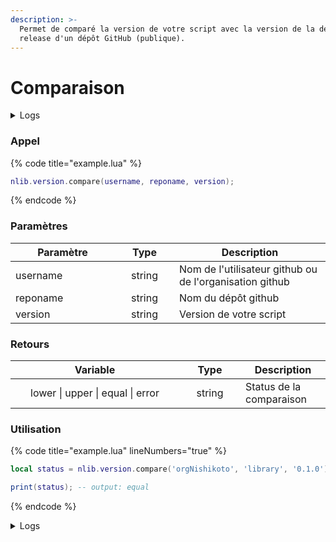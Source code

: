 ```yaml
---
description: >-
  Permet de comparé la version de votre script avec la version de la dernière
  release d'un dépôt GitHub (publique).
---
```


# Comparaison

<details>
  <summary>Logs</summary>

  Ajoutée en **v0.1.0**
</details>

### Appel

{% code title="example.lua" %}
```lua
nlib.version.compare(username, reponame, version);
```
{% endcode %}

### Paramètres

<table>
  <thead>
    <tr>
      <th width="151" align="center">Paramètre</th>
      <th width="79" align="center">Type</th>
      <th align="center">Description</th>
    </tr>
  </thead>
  <tbody>
    <tr>
      <td>username</td>
      <td align="center">string</td>
      <td>Nom de l'utilisateur github ou de l'organisation github</td>
    </tr>
    <tr>
      <td>reponame</td>
      <td align="center">string</td>
      <td>Nom du dépôt github</td>
    </tr>
    <tr>
      <td>version</td>
      <td align="center">string</td>
      <td>Version de votre script</td>
    </tr>
  </tbody>
</table>

### Retours

<table>
  <thead>
    <tr>
      <th width="254" align="center">Variable</th>
      <th width="82" align="center">Type</th>
      <th align="center">Description</th>
    </tr>
  </thead>
  <tbody>
    <tr>
      <td align="center">lower | upper | equal | error</td>
      <td align="center">string</td>
      <td>Status de la comparaison</td>
    </tr>
  </tbody>
</table>

### Utilisation

{% code title="example.lua" lineNumbers="true" %}
```lua
local status = nlib.version.compare('orgNishikoto', 'library', '0.1.0');

print(status); -- output: equal
```
{% endcode %}

<details>

<summary>Logs</summary>

Ajoutée en **v0.1.0**

</details>
